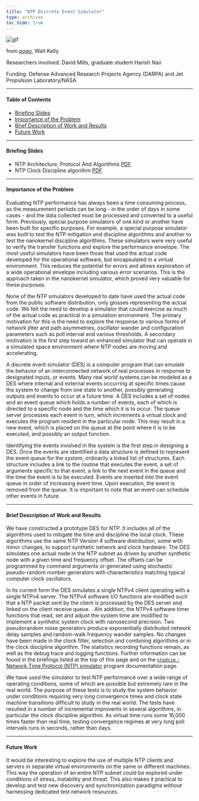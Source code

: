 ```yaml
---
title: "NTP Discrete Event Simulator"
type: archives
toc_hide: true
---
```


![gif](/archives/pic/pogo6.gif)

from [_pogo_](/reflib/pictures/), Walt Kelly

Researchers involved: David Mills, graduate student Harish Nair

Funding: Defense Advanced Research Projects Agency (DARPA) and Jet Propulsion Laboratory/NASA

* * *

#### Table of Contents

*  [Briefing Slides](/reflib/ntpsim/#briefing-slides)
*  [Importance of the Problem](/reflib/ntpsim/#importance-of-the-problem)
*  [Brief Description of Work and Results](/reflib/ntpsim/#brief-description-of-work-and-results)
*  [Future Work](/reflib/ntpsim/#future-work)

* * *

#### Briefing Slides

*   NTP Architecture, Protocol And Algorithms [PDF](/reflib/brief/arch/arch.pdf)
*   NTP Clock Discipline algorithm [PDF](/reflib/brief/clock/clock.pdf)

* * *

#### Importance of the Problem

Evaluating NTP performance has always been a time consuming process, as the measurement periods can be long - in the order of days in some cases - and the data collected must be processed and converted to a useful form. Previously, special purpose simulators of one kind or another have been built for specific purposes. For example, a special purpose simulator was built to test the NTP mitigation and discipline algorithms and another to test the nanokernel discipline algorithms. These simulators were very useful to verify the transfer functions and explore the performance envelope. The most useful simulators have been those that used the actual code developed for the operational software, but encapsulated in a virtual environment. This reduces the potential for errors and allows exploration of a wide operational envelope including various error scenarios. This is the approach taken in the nanokernel simulator, which proved very valuable for these purposes.

None of the NTP simulators developed to date have used the actual code from the public software distribution, only glosses representing the actual code. We felt the need to develop a simulator that could exercise as much of the actual code as practical in a simulation environment. The primary motivation for this is the need to explore the response to various forms of network jitter and path asymmetries, oscillator wander and configuration parameters such as poll interval and various thresholds. A secondary motivation is the first step toward an enhanced simulator that can operate in a simulated space environment where NTP nodes are moving and accelerating.

A discrete event simulator (DES) is a computer program that can emulate the behavior of an interconnected network of real processes in response to designated inputs, or events. Many real world systems can be modeled as a DES where internal and external events occurring at specific times cause the system to change from one state to another, possibly generating outputs and events to occur at a future time. A DES includes a set of nodes and an event queue which holds a number of events, each of which is directed to a specific node and the time which it is to occur. The queue server processes each event in turn, which increments a virtual clock and executes the program resident in the particular node. This may result in a new event, which is placed on the queue at the point where it is to be executed, and possibly an output function.

Identifying the events involved in the system is the first step in designing a DES. Once the events are identified a data structure is defined to represent the event queue for the system, ordinarily a linked list of structures. Each structure includes a link to the routine that executes the event, a set of arguments specific to that event, a link to the next event in the queue and the time the event is to be executed. Events are inserted into the event queue in order of increasing event time. Upon execution, the event is removed from the queue. It is important to note that an event can schedule other events in future.

* * *

#### Brief Description of Work and Results

We have constructed a prototype DES for NTP. It includes all of the algorithms used to mitigate the time and discipline the local clock. These algorithms use the same NTP Version 4 software distribution, some with minor changes, to support synthetic network and clock hardware. The DES simulates one actual node in the NTP subnet as driven by another synthetic node with a given time and frequency offset. The offsets can be programmed by command arguments or generated using stochastic pseudo-random number generators with characteristics matching typical computer clock oscillators.

In its current form the DES simulates a single NTPv4 client operating with a single NTPv4 server. The NTPv4 software I/O functions are modified such that a NTP packet sent by the client is processed by the DES server and linked on the client receive queue. . AIn addition, the NTPv4 software timer functions that read, set and adjust the system time are modified to implement a synthetic system clock with nanosecond precision. Two pseudorandom noise generators produce exponentially distributed network delay samples and random-walk frequency wander samples. No changes have been made in the clock filter, selection and combining algorithms or in the clock discipline algorithm. The statistics recording functions remain, as well as the debug trace and logging functions. Further information can be found in the briefings listed at the top of this page and on the [`ntpdsim` - Network Time Protocol (NTP) simulator](/archives/4.2.8-series/ntpdsim/) program documentation page.

We have used the simulator to test NTP performance over a wide range of operating conditions, some of which are possible but extremely rare in the real world. The purpose of these tests is to study the system behavior under conditions requiring very long convergence times and clock state machine transitions difficult to study in the real world. The tests have resulted in a number of incremental improvents in several algorithms, in particular the clock discipline algorithm. As virtual time runs some 16,000 times faster than real time, testing convergence regimes at very long poll intervals runs in seconds, rather than days.

* * *

#### Future Work

It would be interesting to explore the use of multiple NTP clients and servers in separate virtual environments on the same or different machines. This way the operation of an entire NTP subnet could be explored under conditions of stress, instability and threat. This also makes it practical to develop and test new discovery and synchronization paradigms without harnessing dedicated test network resources.